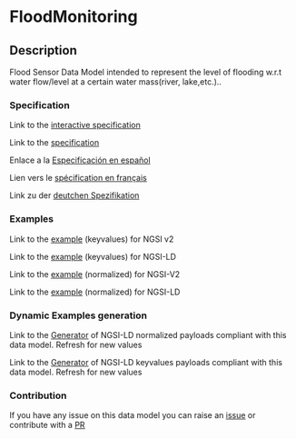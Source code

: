 # FloodMonitoring

## Description 

Flood Sensor Data Model intended to represent the level of flooding w.r.t water flow/level at a certain water mass(river, lake,etc.)..
### Specification

Link to the [interactive specification](https://swagger.lab.fiware.org/?url=https://github.com/smart-data-models/dataModel.Environment/blob/master/FloodMonitoring/swagger.yaml)

Link to the [specification](https://github.com/smart-data-models/dataModel.Environment/blob/master/FloodMonitoring/doc/spec.md)

Enlace a la [Especificación en español](https://github.com/smart-data-models/dataModel.Environment/blob/master/FloodMonitoring/doc/spec_ES.md)

Lien vers le [spécification en français](https://github.com/smart-data-models/dataModel.Environment/blob/master/FloodMonitoring/doc/spec_FR.md)

Link zu der [deutchen Spezifikation](https://github.com/smart-data-models/dataModel.Environment/blob/master/FloodMonitoring/doc/spec_DE.md)
### Examples

Link to the [example](https://github.com/smart-data-models/dataModel.Environment/blob/master/FloodMonitoring/examples/example.json) (keyvalues) for NGSI v2

Link to the [example](https://github.com/smart-data-models/dataModel.Environment/blob/master/FloodMonitoring/examples/example.jsonld) (keyvalues) for NGSI-LD

Link to the [example](https://github.com/smart-data-models/dataModel.Environment/blob/master/FloodMonitoring/examples/example-normalized.json) (normalized) for NGSI-V2

Link to the [example](https://github.com/smart-data-models/dataModel.Environment/blob/master/FloodMonitoring/examples/example-normalized.jsonld) (normalized) for NGSI-LD
### Dynamic Examples generation

Link to the [Generator](https://smartdatamodels.org/extra/ngsi-ld_generator_v0.92.php?schemaUrl=https://raw.githubusercontent.com/smart-data-models/dataModel.Environment/master/FloodMonitoring/schema.json&email=info@smartdatamodels.org) of NGSI-LD normalized payloads compliant with this data model. Refresh for new values

Link to the [Generator](https://smartdatamodels.org/extra/ngsi-ld_generator_keyvalues_v0.92.php?schemaUrl=https://raw.githubusercontent.com/smart-data-models/dataModel.Environment/master/FloodMonitoring/schema.json&email=info@smartdatamodels.org) of NGSI-LD keyvalues payloads compliant with this data model. Refresh for new values
### Contribution

 If you have any issue on this data model you can raise an [issue](https://github.com/smart-data-models/dataModel.Environment/issues)  or contribute with a [PR](https://github.com/smart-data-models/dataModel.Environment/pulls)